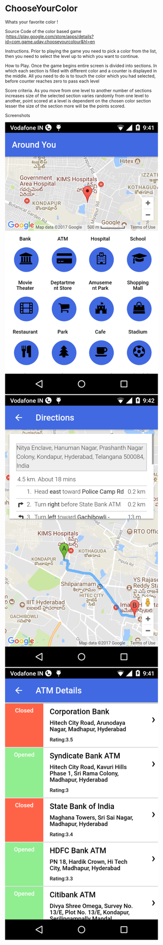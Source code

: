 # ChooseYourColor
Whats your favorite color !
   
Source Code of the color based game :https://play.google.com/store/apps/details?id=com.game.uday.chooseyourcolour&hl=en

Instructions.
Prior to playing the game you need to pick a color from the list, then you need to select the level up to which you want to continue.

How to Play.
 Once the game begins entire screen is divided into sections. In which each section is filled with different color and a counter is displayed in the middle. All you need to do is to touch the color which you had selected, before counter reaches zero to pass each level

Score criteria.
 As you move from one level to another number of sections increases size of the selected section varies randomly from one level to another, point scored at a level is dependent on the chosen color section lesser the size of the section more will be the points scored.
 
 Screenshots
 
 ![alt tag](https://github.com/ukrrrish/Around-You/blob/master/imgs/around_you.png) 
 ![alt tag](https://github.com/ukrrrish/Around-You/blob/master/imgs/direction.png)
 ![alt tag](https://github.com/ukrrrish/Around-You/blob/master/imgs/list.png)
 
